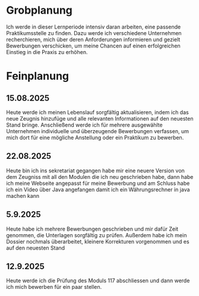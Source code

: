 # Grobplanung
Ich werde in dieser Lernperiode intensiv daran arbeiten, eine passende Praktikumsstelle zu finden. Dazu werde ich verschiedene Unternehmen recherchieren, mich über deren Anforderungen informieren und gezielt Bewerbungen verschicken, um meine Chancen auf einen erfolgreichen Einstieg in die Praxis zu erhöhen.

# Feinplanung
## 15.08.2025
Heute werde ich meinen Lebenslauf sorgfältig aktualisieren, indem ich das neue Zeugnis hinzufüge und alle relevanten Informationen auf den neuesten Stand bringe. Anschließend werde ich für mehrere ausgewählte Unternehmen individuelle und überzeugende Bewerbungen verfassen, um mich dort für eine mögliche Anstellung oder ein Praktikum zu bewerben.


## 22.08.2025
Heute bin ich ins sekretariat gegangen habe mir eine neuere Version von dem Zeugniss mit all den Modulen die ich neu geschrieben habe, dann habe ich meine Webseite angepasst für meine Bewerbung und am Schluss habe ich ein Video über Java angefangen damit ich ein Währungsrechner in java machen kann


## 5.9.2025

Heute habe ich mehrere Bewerbungen geschrieben und mir dafür Zeit genommen, die Unterlagen sorgfältig zu prüfen. Außerdem habe ich mein Dossier nochmals überarbeitet, kleinere Korrekturen vorgenommen und es auf den neuesten Stand 

## 12.9.2025

Heute werde ich die Prüfung des Moduls 117 abschliessen und dann werde ich mich bewerben für ein paar stellen.
